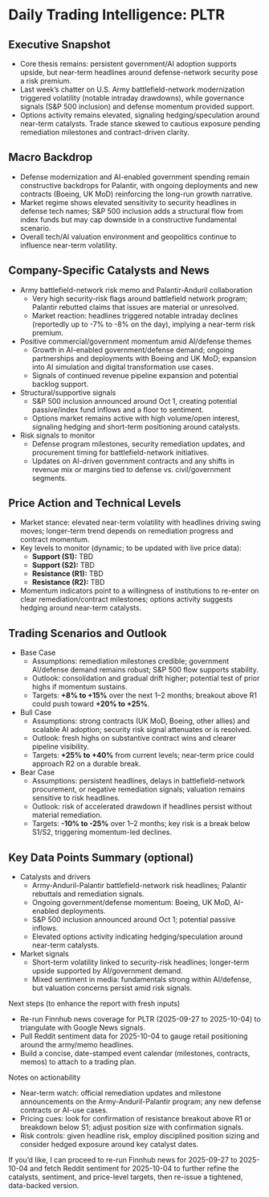 # Daily Trading Intelligence: PLTR

## Executive Snapshot
- Core thesis remains: persistent government/AI adoption supports upside, but near-term headlines around defense-network security pose a risk premium. 
- Last week’s chatter on U.S. Army battlefield-network modernization triggered volatility (notable intraday drawdowns), while governance signals (S&P 500 inclusion) and defense momentum provided support.
- Options activity remains elevated, signaling hedging/speculation around near-term catalysts. Trade stance skewed to cautious exposure pending remediation milestones and contract-driven clarity.

## Macro Backdrop
- Defense modernization and AI-enabled government spending remain constructive backdrops for Palantir, with ongoing deployments and new contracts (Boeing, UK MoD) reinforcing the long-run growth narrative.
- Market regime shows elevated sensitivity to security headlines in defense tech names; S&P 500 inclusion adds a structural flow from index funds but may cap downside in a constructive fundamental scenario.
- Overall tech/AI valuation environment and geopolitics continue to influence near-term volatility.

## Company-Specific Catalysts and News
- Army battlefield-network risk memo and Palantir-Anduril collaboration
  - Very high security-risk flags around battlefield network program; Palantir rebutted claims that issues are material or unresolved.
  - Market reaction: headlines triggered notable intraday declines (reportedly up to -7% to -8% on the day), implying a near-term risk premium.
- Positive commercial/government momentum amid AI/defense themes
  - Growth in AI-enabled government/defense demand; ongoing partnerships and deployments with Boeing and UK MoD; expansion into AI simulation and digital transformation use cases.
  - Signals of continued revenue pipeline expansion and potential backlog support.
- Structural/supportive signals
  - S&P 500 inclusion announced around Oct 1, creating potential passive/index fund inflows and a floor to sentiment.
  - Options market remains active with high volume/open interest, signaling hedging and short-term positioning around catalysts.
- Risk signals to monitor
  - Defense program milestones, security remediation updates, and procurement timing for battlefield-network initiatives.
  - Updates on AI-driven government contracts and any shifts in revenue mix or margins tied to defense vs. civil/government segments.

## Price Action and Technical Levels
- Market stance: elevated near-term volatility with headlines driving swing moves; longer-term trend depends on remediation progress and contract momentum.
- Key levels to monitor (dynamic; to be updated with live price data):
  - **Support (S1):** TBD
  - **Support (S2):** TBD
  - **Resistance (R1):** TBD
  - **Resistance (R2):** TBD
- Momentum indicators point to a willingness of institutions to re-enter on clear remediation/contract milestones; options activity suggests hedging around near-term catalysts.

## Trading Scenarios and Outlook
- Base Case
  - Assumptions: remediation milestones credible; government AI/defense demand remains robust; S&P 500 flow supports stability.
  - Outlook: consolidation and gradual drift higher; potential test of prior highs if momentum sustains.
  - Targets: **+8% to +15%** over the next 1–2 months; breakout above R1 could push toward **+20% to +25%**.
- Bull Case
  - Assumptions: strong contracts (UK MoD, Boeing, other allies) and scalable AI adoption; security risk signal attenuates or is resolved.
  - Outlook: fresh highs on substantive contract wins and clearer pipeline visibility.
  - Targets: **+25% to +40%** from current levels; near-term price could approach R2 on a durable break.
- Bear Case
  - Assumptions: persistent headlines, delays in battlefield-network procurement, or negative remediation signals; valuation remains sensitive to risk headlines.
  - Outlook: risk of accelerated drawdown if headlines persist without material remediation.
  - Targets: **-10% to -25%** over 1–2 months; key risk is a break below S1/S2, triggering momentum-led declines.

## Key Data Points Summary (optional)
- Catalysts and drivers
  - Army-Anduril-Palantir battlefield-network risk headlines; Palantir rebuttals and remediation signals.
  - Ongoing government/defense momentum: Boeing, UK MoD, AI-enabled deployments.
  - S&P 500 inclusion announced around Oct 1; potential passive inflows.
  - Elevated options activity indicating hedging/speculation around near-term catalysts.
- Market signals
  - Short-term volatility linked to security-risk headlines; longer-term upside supported by AI/government demand.
  - Mixed sentiment in media: fundamentals strong within AI/defense, but valuation concerns persist amid risk signals.

Next steps (to enhance the report with fresh inputs)
- Re-run Finnhub news coverage for PLTR (2025-09-27 to 2025-10-04) to triangulate with Google News signals.
- Pull Reddit sentiment data for 2025-10-04 to gauge retail positioning around the army/memo headlines.
- Build a concise, date-stamped event calendar (milestones, contracts, memos) to attach to a trading plan.

Notes on actionability
- Near-term watch: official remediation updates and milestone announcements on the Army-Anduril-Palantir program; any new defense contracts or AI-use cases.
- Pricing cues: look for confirmation of resistance breakout above R1 or breakdown below S1; adjust position size with confirmation signals.
- Risk controls: given headline risk, employ disciplined position sizing and consider hedged exposure around key catalyst dates.

If you’d like, I can proceed to re-run Finnhub news for 2025-09-27 to 2025-10-04 and fetch Reddit sentiment for 2025-10-04 to further refine the catalysts, sentiment, and price-level targets, then re-issue a tightened, data-backed version.